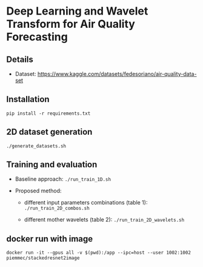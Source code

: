 # Deep Learning and Wavelet Transform for Air Quality Forecasting 

## Details

- Dataset: https://www.kaggle.com/datasets/fedesoriano/air-quality-data-set


## Installation
`pip install -r requirements.txt`


## 2D dataset generation

`./generate_datasets.sh`


## Training and evaluation

- Baseline approach: `./run_train_1D.sh`

- Proposed method:

    - different input parameters combinations (table 1): `./run_train_2D_combos.sh`

    - different mother wavelets (table 2): `./run_train_2D_wavelets.sh`


## docker run with image

`docker run -it --gpus all -v $(pwd):/app --ipc=host --user 1002:1002 piemmec/stackedresnet2image`
